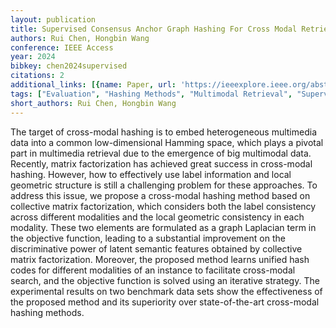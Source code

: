 ```yaml
---
layout: publication
title: Supervised Consensus Anchor Graph Hashing For Cross Modal Retrieval
authors: Rui Chen, Hongbin Wang
conference: IEEE Access
year: 2024
bibkey: chen2024supervised
citations: 2
additional_links: [{name: Paper, url: 'https://ieeexplore.ieee.org/abstract/document/7466099'}]
tags: ["Evaluation", "Hashing Methods", "Multimodal Retrieval", "Supervised"]
short_authors: Rui Chen, Hongbin Wang
---
```

The target of cross-modal hashing is to embed heterogeneous multimedia data into a common low-dimensional Hamming space, which plays a pivotal part in multimedia retrieval due to the emergence of big multimodal data. Recently, matrix factorization has achieved great success in cross-modal hashing. However, how to effectively use label information and local geometric structure is still a challenging problem for these approaches. To address this issue, we propose a cross-modal hashing method based on collective matrix factorization, which considers both the label consistency across different modalities and the local geometric consistency in each modality. These two elements are formulated as a graph Laplacian term in the objective function, leading to a substantial improvement on the discriminative power of latent semantic features obtained by collective matrix factorization. Moreover, the proposed method learns unified hash codes for different modalities of an instance to facilitate cross-modal search, and the objective function is solved using an iterative strategy. The experimental results on two benchmark data sets show the effectiveness of the proposed method and its superiority over state-of-the-art cross-modal hashing methods.